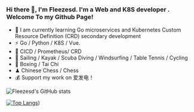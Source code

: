 ### Hi there 👋, I'm Fleezesd. I'm a Web  and K8S  developer . Welcome To my Github Page! <br>

- 🍻 I am currently learning Go microservices and Kubernetes Custom Resource Definition (CRD) secondary development
- ⚡ Go / Python / K8S / Vue.
- 🤔 CICD / Prometheus/ CRD
- 🏃 Sailing / Kayak / Scuba Diving / Windsurfing / Table Tennis / Cycling
- 🥋 Boxing / Tai Chi
- ♟ Chinese Chess / Chess 
- 💰 Support my work on 爱发电！


![Fleezesd's GitHub stats](https://github-readme-stats.vercel.app/api?username=Fleezesd&show_icons=true&theme=radical)

[![Top Langs](https://github-readme-stats.vercel.app/api/top-langs/?username=Fleezesd&hide=javascript,html,makefile)](https://github.com/Fleezesd/github-readme-stats))